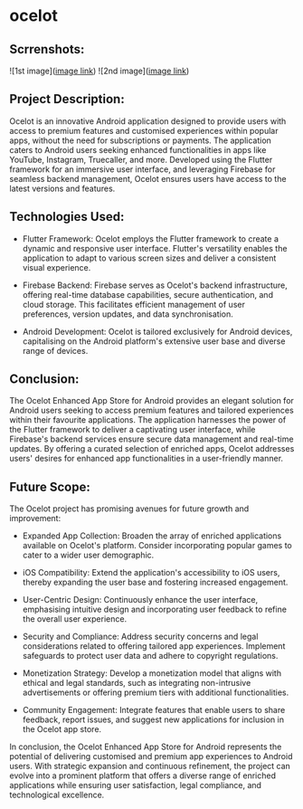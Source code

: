 # ocelot

## Scrrenshots:
![1st image]([image link](https://github.com/Fosssil/ocelot/blob/main/Images/image_1.png))
![2nd image]([image link](https://github.com/Fosssil/ocelot/blob/main/Images/image_2.png))

## Project Description:

Ocelot is an innovative Android application designed to provide users with access to premium features and customised experiences within popular apps, without the need for subscriptions or payments. The application caters to Android users seeking enhanced functionalities in apps like YouTube, Instagram, Truecaller, and more. Developed using the Flutter framework for an immersive user interface, and leveraging Firebase for seamless backend management, Ocelot ensures users have access to the latest versions and features.

## Technologies Used:

- Flutter Framework:
  Ocelot employs the Flutter framework to create a dynamic and responsive user interface. Flutter's versatility enables the application to adapt to various screen sizes and deliver a consistent visual experience.

- Firebase Backend:
  Firebase serves as Ocelot's backend infrastructure, offering real-time database capabilities, secure authentication, and cloud storage. This facilitates efficient management of user preferences, version updates, and data synchronisation.

- Android Development:
  Ocelot is tailored exclusively for Android devices, capitalising on the Android platform's extensive user base and diverse range of devices.

## Conclusion:

The Ocelot Enhanced App Store for Android provides an elegant solution for Android users seeking to access premium features and tailored experiences within their favourite applications. The application harnesses the power of the Flutter framework to deliver a captivating user interface, while Firebase's backend services ensure secure data management and real-time updates. By offering a curated selection of enriched apps, Ocelot addresses users' desires for enhanced app functionalities in a user-friendly manner.

## Future Scope:

The Ocelot project has promising avenues for future growth and improvement:

- Expanded App Collection:
Broaden the array of enriched applications available on Ocelot's platform. Consider incorporating popular games to cater to a wider user demographic.

- iOS Compatibility:
Extend the application's accessibility to iOS users, thereby expanding the user base and fostering increased engagement.

- User-Centric Design:
Continuously enhance the user interface, emphasising intuitive design and incorporating user feedback to refine the overall user experience.

- Security and Compliance:
Address security concerns and legal considerations related to offering tailored app experiences. Implement safeguards to protect user data and adhere to copyright regulations.

- Monetization Strategy:
Develop a monetization model that aligns with ethical and legal standards, such as integrating non-intrusive advertisements or offering premium tiers with additional functionalities.

- Community Engagement:
Integrate features that enable users to share feedback, report issues, and suggest new applications for inclusion in the Ocelot app store.

In conclusion, the Ocelot Enhanced App Store for Android represents the potential of delivering customised and premium app experiences to Android users. With strategic expansion and continuous refinement, the project can evolve into a prominent platform that offers a diverse range of enriched applications while ensuring user satisfaction, legal compliance, and technological excellence.
